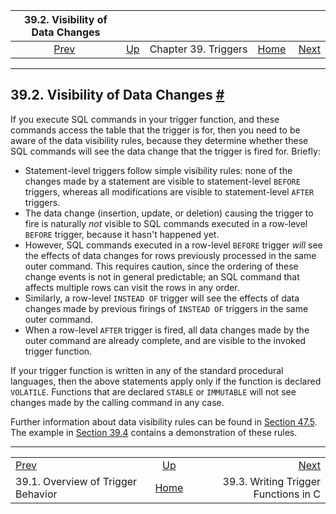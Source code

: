 <!--?xml version="1.0" encoding="UTF-8" standalone="no"?-->

|                    39.2. Visibility of Data Changes                   |                                            |                      |                                                       |                                                                        |
| :-------------------------------------------------------------------: | :----------------------------------------- | :------------------: | ----------------------------------------------------: | ---------------------------------------------------------------------: |
| [Prev](trigger-definition.html "39.1. Overview of Trigger Behavior")  | [Up](triggers.html "Chapter 39. Triggers") | Chapter 39. Triggers | [Home](index.html "PostgreSQL 17devel Documentation") |  [Next](trigger-interface.html "39.3. Writing Trigger Functions in C") |

***

## 39.2. Visibility of Data Changes [#](#TRIGGER-DATACHANGES)

If you execute SQL commands in your trigger function, and these commands access the table that the trigger is for, then you need to be aware of the data visibility rules, because they determine whether these SQL commands will see the data change that the trigger is fired for. Briefly:

* Statement-level triggers follow simple visibility rules: none of the changes made by a statement are visible to statement-level `BEFORE` triggers, whereas all modifications are visible to statement-level `AFTER` triggers.
* The data change (insertion, update, or deletion) causing the trigger to fire is naturally *not* visible to SQL commands executed in a row-level `BEFORE` trigger, because it hasn't happened yet.
* However, SQL commands executed in a row-level `BEFORE` trigger *will* see the effects of data changes for rows previously processed in the same outer command. This requires caution, since the ordering of these change events is not in general predictable; an SQL command that affects multiple rows can visit the rows in any order.
* Similarly, a row-level `INSTEAD OF` trigger will see the effects of data changes made by previous firings of `INSTEAD OF` triggers in the same outer command.
* When a row-level `AFTER` trigger is fired, all data changes made by the outer command are already complete, and are visible to the invoked trigger function.

If your trigger function is written in any of the standard procedural languages, then the above statements apply only if the function is declared `VOLATILE`. Functions that are declared `STABLE` or `IMMUTABLE` will not see changes made by the calling command in any case.

Further information about data visibility rules can be found in [Section 47.5](spi-visibility.html "47.5. Visibility of Data Changes"). The example in [Section 39.4](trigger-example.html "39.4. A Complete Trigger Example") contains a demonstration of these rules.

***

|                                                                       |                                                       |                                                                        |
| :-------------------------------------------------------------------- | :---------------------------------------------------: | ---------------------------------------------------------------------: |
| [Prev](trigger-definition.html "39.1. Overview of Trigger Behavior")  |       [Up](triggers.html "Chapter 39. Triggers")      |  [Next](trigger-interface.html "39.3. Writing Trigger Functions in C") |
| 39.1. Overview of Trigger Behavior                                    | [Home](index.html "PostgreSQL 17devel Documentation") |                                   39.3. Writing Trigger Functions in C |
